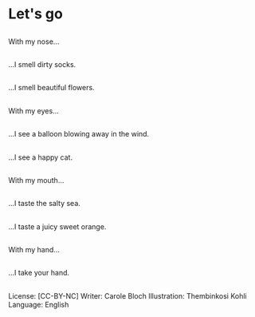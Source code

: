 # Let's go

##
With my nose...

##
...I smell dirty socks.

##
...I smell beautiful
flowers.

##
With my eyes...

##
...I see a balloon
blowing away in the
wind.

##
...I see a happy cat.

##
With my mouth...

##
...I taste the salty sea.

##
...I taste a juicy sweet
orange.

##
With my hand...

##
...I take your hand.

##
License: [CC-BY-NC]
Writer: Carole Bloch
Illustration: Thembinkosi Kohli
Language: English
